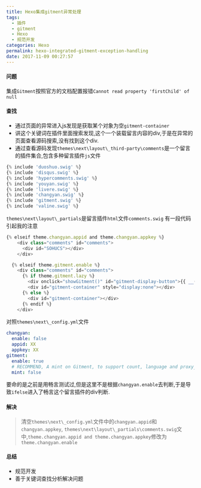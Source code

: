 ```yaml
---
title: Hexo集成gitment异常处理
tags:
  - 插件
  - gitment
  - Hexo
  - 规范开发
categories: Hexo
permalink: hexo-integrated-gitment-exception-handling
date: 2017-11-09 00:27:57
---
```

#### 问题
集成`Gitment`按照官方的文档配置报错`Cannot read property 'firstChild' of null`
#### 查找
-  通过页面的异常进入js发现是获取某个对象为空`gitment-container`
-  讲这个关键词在插件里面搜索发现,这个一个装载留言内容的div,于是在异常的页面查看源码搜索,没有找到这个div.
-  通过查看源码发现`themes\next\layout\_third-party\comments`是一个留言的插件集合,包含多种留言插件`js`文件
```javascript
{% include 'duoshuo.swig' %}
{% include 'disqus.swig' %}
{% include 'hypercomments.swig' %}
{% include 'youyan.swig' %}
{% include 'livere.swig' %}
{% include 'changyan.swig' %}
{% include 'gitment.swig' %}
{% include 'valine.swig' %}
```
`themes\next\layout\_partials`是留言插件`html`文件`comments.swig`
有一段代码引起我的注意
```javascript
{% elseif theme.changyan.appid and theme.changyan.appkey %}
    <div class="comments" id="comments">
      <div id="SOHUCS"></div>
    </div>

  {% elseif theme.gitment.enable %}
    <div class="comments" id="comments">
      {% if theme.gitment.lazy %}
        <div onclick="showGitment()" id="gitment-display-button">{{ __('gitmentbutton') }}</div>
        <div id="gitment-container" style="display:none"></div>
      {% else %}
        <div id="gitment-container"></div>
      {% endif %}
    </div>
```
对照`themes\next\_config.yml`文件
```yml
changyan:
  enable: false
  appid: XX
  appkey: XX
gitment:
  enable: true
  # RECOMMEND, A mint on Gitment, to support count, language and proxy_gateway
  mint: false 
```
要命的是之前是用畅言测试过,但是这里不是根据`changyan.enable`去判断,于是导致`ifelse`进入了畅言这个留言插件的div判断.
#### 解决
>清空`themes\next\_config.yml`文件中的`changyan.appid`和`changyan.appkey`,
>`themes\next\layout\_partials\comments.swig`文中,`theme.changyan.appid and theme.changyan.appkey`修改为`theme.changyan.enable`

#### 总结
- 规范开发
- 善于关键词查找分析解决问题
